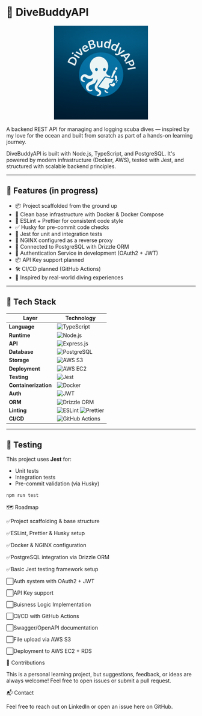 # 🐙 DiveBuddyAPI

<p align="center">
  <img src="https://raw.githubusercontent.com/ramgerassy/DiveBodyAPI/main/assets/divebodylogo.png" alt="DiveBuddyAPI Logo" width="250"/>
</p>

A backend REST API for managing and logging scuba dives — inspired by my love for the ocean and built from scratch as part of a hands-on learning journey.

DiveBuddyAPI is built with Node.js, TypeScript, and PostgreSQL. It's powered by modern infrastructure (Docker, AWS), tested with Jest, and structured with scalable backend principles.

---

## 🚀 Features (in progress)

- 📦 Project scaffolded from the ground up
- 🧱 Clean base infrastructure with Docker & Docker Compose
- 🧼 ESLint + Prettier for consistent code style
- ✅ Husky for pre-commit code checks
- 🧪 Jest for unit and integration tests
- 🔁 NGINX configured as a reverse proxy
- 🔌 Connected to PostgreSQL with Drizzle ORM
- 🔐 Authentication Service in development (OAuth2 + JWT)
- 📦 API Key support planned
- 🛠️ CI/CD planned (GitHub Actions)
- 🌊 Inspired by real-world diving experiences

---

## 🧱 Tech Stack

| Layer                | Technology                                                                                                                                                                |
| -------------------- | ------------------------------------------------------------------------------------------------------------------------------------------------------------------------- |
| **Language**         | ![TypeScript](https://img.shields.io/badge/TypeScript-3178C6?logo=typescript&logoColor=white)                                                                             |
| **Runtime**          | ![Node.js](https://img.shields.io/badge/Node.js-339933?logo=node.js&logoColor=white)                                                                                      |
| **API**              | ![Express.js](https://img.shields.io/badge/Express.js-000000?logo=express&logoColor=white)                                                                                |
| **Database**         | ![PostgreSQL](https://img.shields.io/badge/PostgreSQL-4169E1?logo=postgresql&logoColor=white)                                                                             |
| **Storage**          | ![AWS S3](https://img.shields.io/badge/AWS_S3-232F3E?logo=amazon-aws&logoColor=white)                                                                                     |
| **Deployment**       | ![AWS EC2](https://img.shields.io/badge/AWS_EC2-FF9900?logo=amazon-aws&logoColor=white)                                                                                   |
| **Testing**          | ![Jest](https://img.shields.io/badge/Jest-C21325?logo=jest&logoColor=white)                                                                                               |
| **Containerization** | ![Docker](https://img.shields.io/badge/Docker-2496ED?logo=docker&logoColor=white)                                                                                         |
| **Auth**             | ![JWT](https://img.shields.io/badge/JWT-000000?logo=jsonwebtokens&logoColor=white)                                                                                        |
| **ORM**              | ![Drizzle ORM](https://img.shields.io/badge/Drizzle%20ORM-000000?logo=data&logoColor=white)                                                                               |
| **Linting**          | ![ESLint](https://img.shields.io/badge/ESLint-4B32C3?logo=eslint&logoColor=white) ![Prettier](https://img.shields.io/badge/Prettier-F7B93E?logo=prettier&logoColor=black) |
| **CI/CD**            | ![GitHub Actions](https://img.shields.io/badge/GitHub_Actions-2088FF?logo=github-actions&logoColor=white)                                                                 |

---

## 🧪 Testing

This project uses **Jest** for:

- Unit tests
- Integration tests
- Pre-commit validation (via Husky)

```bash
npm run test
```

🗺️ Roadmap

✅Project scaffolding & base structure

✅ESLint, Prettier & Husky setup

✅Docker & NGINX configuration

✅PostgreSQL integration via Drizzle ORM

✅Basic Jest testing framework setup

⬜Auth system with OAuth2 + JWT

⬜API Key support

⬜Buisness Logic Implementation

⬜CI/CD with GitHub Actions

⬜Swagger/OpenAPI documentation

⬜File upload via AWS S3

⬜Deployment to AWS EC2 + RDS

🤝 Contributions

This is a personal learning project, but suggestions, feedback, or ideas are always welcome!
Feel free to open issues or submit a pull request.

📬 Contact

Feel free to reach out on LinkedIn or open an issue here on GitHub.
